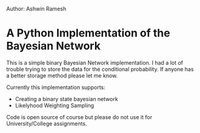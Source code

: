 Author: Ashwin Ramesh

A Python Implementation of the Bayesian Network
============================================

This is a simple binary Bayesian Network implementation. I had a lot of trouble trying to store the data for the conditional probability. If anyone has a better storage method please let me know.

Currently this implementation supports:
* Creating a binary state bayesian network
* Likelyhood Weighting Sampling

Code is open source of course but please do not use it for University/College assignments.


